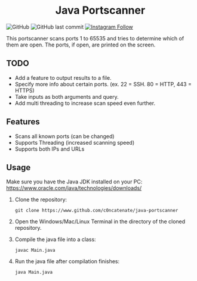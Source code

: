 <h1 align="center"> Java Portscanner </h1>

<img alt="GitHub" src="https://img.shields.io/github/license/c0ncatenate/java-portscanner?label=license"> <img alt="GitHub last commit" src="https://img.shields.io/github/last-commit/c0ncatenate/java-portscanner"> <a href="https://instagram.com/xaash_" target="_blank"> <img alt="Instagram Follow" src="https://img.shields.io/badge/Instagram-xaash__-red?style=flat&logo=instagram&logoColor=white"></a>

This portscanner scans ports 1 to 65535 and tries to determine which of them are open. The ports, if open, are printed on the screen.
 
## TODO
- Add a feature to output results to a file.
- Specify more info about certain ports. (ex. 22 = SSH. 80 = HTTP, 443 = HTTPS)
- Take inputs as both arguments and query.
- Add multi threading to increase scan speed even further.

## Features
- Scans all known ports (can be changed)
- Supports Threading (increased scanning speed)
- Supports both IPs and URLs

## Usage
Make sure you have the Java JDK installed on your PC: https://www.oracle.com/java/technologies/downloads/

1.  Clone the repository:

    `git clone https://www.github.com/c0ncatenate/java-portscanner`
    
2.  Open the Windows/Mac/Linux Terminal in the directory of the cloned repository.
3.  Compile the java file into a class:
    
    `javac Main.java`
    
4. Run the java file after compilation finishes:

    `java Main.java`

